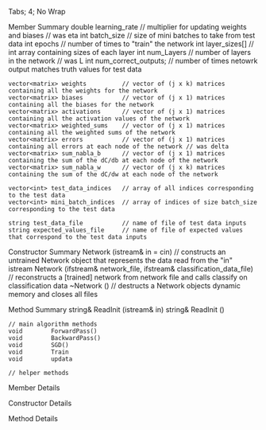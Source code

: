 Tabs; 4; No Wrap

Member Summary
	double 	learning_rate 			// multiplier for updating weights and biases // was eta
	int 	batch_size				// size of mini batches to take from test data
	int 	epochs					// number of times to "train" the network
	int 	layer_sizes[]			// int array containing sizes of each layer
	int 	num_Layers				// number of layers in the network // was L
	int 	num_correct_outputs;	// number of times netowrk output matches truth values for test data
	
	vector<matrix> weights			// vector of (j x k) matrices containing all the weights for the network
	vector<matrix> biases			// vector of (j x 1) matrices containing all the biases for the network
	vector<matrix> activations		// vector of (j x 1) matrices containing all the activation values of the network
	vector<matrix> weighted_sums	// vector of (j x 1) matrices containing all the weighted sums of the network
	vector<matrix> errors			// vector of (j x 1) matrices containing all errors at each node of the network // was delta
	vector<matrix> sum_nabla_b		// vector of (j x 1) matrices containing the sum of the dC/db at each node of the network
	vector<matrix> sum_nabla_w		// vector of (j x k) matrices containing the sum of the dC/dw at each node of the network

	vector<int> test_data_indices	// array of all indices corresponding to the test data
	vector<int> mini_batch_indices	// array of indices of size batch_size corresponding to the test data
	
	string test_data_file			// name of file of test data inputs
	string expected_values_file		// name of file of expected values that correspond to the test data inputs

Constructor Summary
	Network	(istream& in = cin)		// constructs an untrained Network object that represents the data read from the "in" istream
	Network	(ifstream& network_file, ifstream& classification_data_file)
									// reconstructs a [trained] network from network file and calls classify on classification data
	~Network ()						// destructs a Network objects dynamic memory and closes all files
	
Method Summary
	string&		ReadInit (istream& in)
	string&		ReadInit ()
	
	// main algorithm methods	
	void		ForwardPass()
	void		BackwardPass()
	void		SGD()
	void		Train
	void 		updata
	
	// helper methods
	


Member Details

Constructor Details

Method Details
